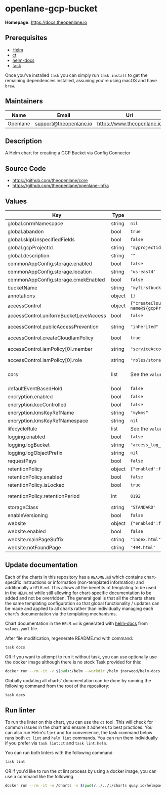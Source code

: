 # openlane-gcp-bucket

**Homepage:** <https://docs.theopenlane.io>

## Prerequisites

- [Helm](https://helm.sh/docs/intro/install/)
- [ct](https://github.com/helm/chart-testing)
- [helm-docs](https://github.com/norwoodj/helm-docs)
- [task](https://taskfile.dev/)

Once you've installed `task` you can simply run `task install` to get the remaining dependencies installed, assuning you're using macOS and have `brew`.

## Maintainers

| Name | Email | Url |
| ---- | ------ | --- |
| Openlane | <support@theopenlane.io> | <https://www.theopenlane.io> |

## Description

A Helm chart for creating a GCP Bucket via Config Connector

## Source Code

* <https://github.com/theopenlane/core>
* <https://github.com/theopenlane/openlane-infra>

## Values

| Key | Type | Default | Description |
|-----|------|---------|-------------|
| global.cnrmNamespace | string | `nil` | Allows to deploy in another namespace than the release one |
| global.abandon | bool | `true` | Abandon resource if the manifests are deleted. Allow deleting a resource from config connector without deleting it from GCP |
| global.skipUnspecifiedFields | bool | `false` | This skips populating unspecified fields into the Kubernetes resource spec. |
| global.gcpProjectId | string | `"myprojectid"` | Project ID where to deploy the cluster |
| global.description | string | `""` | subNetwork description (use helm tpl) |
| commonAppConfig.storage.enabled | bool | `false` |  |
| commonAppConfig.storage.location | string | `"us-east4"` |  |
| commonAppConfig.storage.cmekEnabled | bool | `false` |  |
| bucketName | string | `"myfirstbucket"` | Name of the bucket. Must be unique. |
| annotations | object | `{}` | Add annotations to this chart resources |
| accessControl | object | `{"createCloudIamPolicy":true,"iamPolicy":[{"member":"serviceAccount:sa-name@${gcpProjectId?}.iam.gserviceaccount.com","role":"roles/storage.admin"}],"publicAccessPrevention":"inherited","uniformBucketLevelAccess":false}` | Configure access control for the bucket |
| accessControl.uniformBucketLevelAccess | bool | `false` | Activate [uniform bucket-level access](https://cloud.google.com/storage/docs/uniform-bucket-level-access) |
| accessControl.publicAccessPrevention | string | `"inherited"` | The bucket's public access prevention status, which is either "inherited" or "enforced". If "inherited", the bucket uses public access prevention only if the bucket is subject to the public access prevention organization policy constraint. |
| accessControl.createCloudIamPolicy | bool | `true` | Create iam policy member for the bucket through kcc, based on the `iamPolicy` list. |
| accessControl.iamPolicy[0].member | string | `"serviceAccount:sa-name@${gcpProjectId?}.iam.gserviceaccount.com"` | An identifier for the member, which usually has the following form: member-type:id. For example, user:my-user@example.com. For a full list of the values that member can have, see the [Policy Binding reference](https://cloud.google.com/iam/docs/reference/rest/v1/Policy#Binding). |
| accessControl.iamPolicy[0].role | string | `"roles/storage.admin"` | Name of the [role](https://cloud.google.com/storage/docs/access-control/iam-roles) to apply to the bucket |
| cors | list | See the `values.yaml` for more details | The bucket's [Cross-Origin Resource Sharing](https://en.wikipedia.org/wiki/Cross-origin_resource_sharing#:~:text=Cross%2Dorigin%20resource%20sharing%20(CORS,scripts%2C%20iframes%2C%20and%20videos.) (CORS) configuration. |
| defaultEventBasedHold | bool | `false` | Whether or not to automatically apply an [eventBasedHold](https://cloud.google.com/storage/docs/object-holds#hold-types) to new objects added to the bucket. |
| encryption.enabled | bool | `false` | Enables customer-supplied or customer-managed encryption. By default, Bucket are encrypted |
| encryption.kccControlled | bool | `false` | Specify if the KMS key was created through Kubernetes Config Connector on the same cluster or if it was create outside. |
| encryption.kmsKeyRefName | string | `"mykms"` | Name of the Cloud KMS key that will be used to encrypt objects inserted into this bucket |
| encryption.kmsKeyRefNamespace | string | `nil` | Namespace where the KMS key was created through KCC. Only use if kccControlled=true |
| lifecycleRule | list | See the `values.yaml` for more details | The bucket's lifecycle configuration. See [lifecycle management](https://cloud.google.com/storage/docs/lifecycle) for more information. |
| logging.enabled | bool | `false` | Enables logging for the bucket |
| logging.logBucket | string | `"access_log_gcs_irn70740_lab_adm"` | The destination bucket where the current bucket's logs should be placed. |
| logging.logObjectPrefix | string | `nil` | A prefix for log object names. The default prefix is the bucket name. |
| requestPays | bool | `false` | Charge the requester instead of the owner |
| retentionPolicy | object | `{"enabled":false,"isLocked":true,"retentionPeriod":8192}` | Bucket's retention policy configuration |
| retentionPolicy.enabled | bool | `false` | Enables the bucket's retention policy |
| retentionPolicy.isLocked | bool | `true` | Whether or not the retentionPolicy is locked. If true, the retentionPolicy cannot be removed and the retention period cannot be reduced. |
| retentionPolicy.retentionPeriod | int | `8192` | The period of time, in seconds, that objects in the bucket must be retained and cannot be deleted, overwritten, or made noncurrent. The value must be greater than 0 seconds and less than 3,155,760,000 seconds. |
| storageClass | string | `"STANDARD"` | Type of [storage class](https://cloud.google.com/storage/docs/storage-classes). Accepted values: [STANDARD, NEARLINE, COLDLINE, ARCHIVE] |
| enableVersioning | bool | `false` | Activate bucket versioning |
| website | object | `{"enabled":false,"mainPageSuffix":"index.html","notFoundPage":"404.html"}` | Website configuration of the bucket |
| website.enabled | bool | `false` | Enable website feature of the bucket |
| website.mainPageSuffix | string | `"index.html"` | Main page name |
| website.notFoundPage | string | `"404.html"` | Name of the page containing the 404 error page |

## Update documentation

Each of the charts in this repository has a `README.md` which contains chart-specific instructions or information (non-templated information) and additionally a `HELM.md`. This allows all the benefits of templating to be used in the `HELM.md` while still allowing for chart-specific documentation to be added and not be overridden. The general goal is that all the charts share the same templating configuration so that global functionality / updates can be made and applied to all charts rather than individually managing each chart's documentation via the templating mechanisms.

Chart documentation in the `HELM.md` is generated with [helm-docs](https://github.com/norwoodj/helm-docs) from `values.yaml` file.

After file modification, regenerate README.md with command:

```bash
task docs
```

OR if you want to attempt to run it without task, you can use optionally use the docker image although there is no stock Task provided for this:

```bash
docker run --rm -it -v $(pwd):/helm --workdir /helm jnorwood/helm-docs:v1.14.2 helm-docs
```

Globally updating all charts' documentation can be done by running the following command from the root of the repository:

```bash
task docs
```

## Run linter

To run the linter on this chart, you can use the `ct` tool. This will check for common issues in the chart and ensure it adheres to best practices. You can also run Helm's `lint` and for convenience, the task command below runs both `ct lint` and `helm lint` commands. You can run them individually if you prefer via `task lint:ct` and `task lint:helm`.

You can run both linters with the following command:

```bash
task lint
```

OR if you'd like to run the ct lint process by using a docker image, you can use a command like the following:

```bash
docker run --rm -it -w /charts -v $(pwd)/../../:/charts quay.io/helmpack/chart-testing:v3.12.0 ct lint --charts /charts/charts/openlane-gcp-bucket --config /charts/charts/openlane-gcp-bucket/ct.yaml
```
